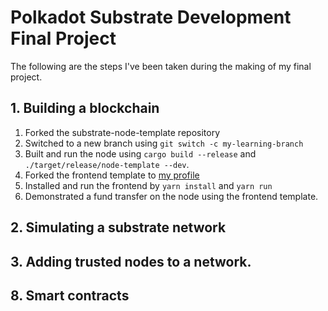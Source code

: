 # Polkadot Substrate Development Final Project
The following are the steps I've been taken during the making of my final project.
## 1. Building a blockchain
1. Forked the substrate-node-template repository
2. Switched to a new branch using `git switch -c my-learning-branch`
3. Built and run the node using `cargo build --release` and `./target/release/node-template --dev`.
4. Forked the frontend template to [my profile](https://github.com/wintergew/substrate-front-end-template)
5. Installed and run the frontend by `yarn install` and `yarn run`
6. Demonstrated a fund transfer on the node using the frontend template.
## 2. Simulating a substrate network
## 3. Adding trusted nodes to a network.
## 8. Smart contracts